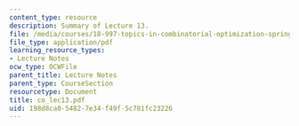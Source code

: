 ```yaml
---
content_type: resource
description: Summary of Lecture 13.
file: /media/courses/18-997-topics-in-combinatorial-optimization-spring-2004/198d8ca054827e34f49f5c781fc23226_co_lec13.pdf
file_type: application/pdf
learning_resource_types:
- Lecture Notes
ocw_type: OCWFile
parent_title: Lecture Notes
parent_type: CourseSection
resourcetype: Document
title: co_lec13.pdf
uid: 198d8ca0-5482-7e34-f49f-5c781fc23226
---
```

